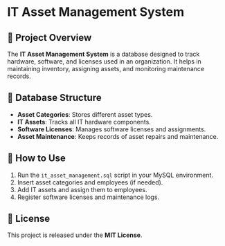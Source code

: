 # IT Asset Management System

## 📌 Project Overview
The **IT Asset Management System** is a database designed to track hardware, software, and licenses used in an organization. It helps in maintaining inventory, assigning assets, and monitoring maintenance records.

## 📂 Database Structure
- **Asset Categories**: Stores different asset types.
- **IT Assets**: Tracks all IT hardware components.
- **Software Licenses**: Manages software licenses and assignments.
- **Asset Maintenance**: Keeps records of asset repairs and maintenance.

## 🚀 How to Use
1. Run the `it_asset_management.sql` script in your MySQL environment.
2. Insert asset categories and employees (if needed).
3. Add IT assets and assign them to employees.
4. Register software licenses and maintenance logs.

## 📜 License
This project is released under the **MIT License**.

